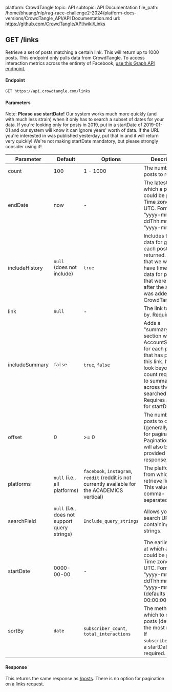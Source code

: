 platform: CrowdTangle
topic: API
subtopic: API Documentation
file_path: /home/bhuang/nlp/rag-race-challenge2-2024/platform-docs-versions/CrowdTangle_API/API Documentation.md
url: https://github.com/CrowdTangle/API/wiki/Links


## [](#get-links)GET /links

Retrieve a set of posts matching a certain link. This will return up to 1000 posts. This endpoint only pulls data from CrowdTangle. To access interaction metrics across the entirety of Facebook, [use this Graph API endpoint.](https://developers.facebook.com/docs/graph-api/reference/v10.0/url)

#### [](#endpoint)Endpoint

`GET https://api.crowdtangle.com/links`

#### [](#parameters)Parameters

Note: **Please use startDate!** Our system works much more quickly (and with much less strain) when it only has to search a subset of dates for your data. If you're looking only for posts in 2019, put in a startDate of 2019-01-01 and our system will know it can ignore years' worth of data. If the URL you're interested in was published yesterday, put that in and it will return very quickly! We're not making startDate mandatory, but please strongly consider using it!

| Parameter | Default | Options | Description |
| --- | --- | --- | --- |
| count | 100 | 1 - 1000 | The number of posts to return. |
| endDate | now | \-  | The latest date at which a post could be posted. Time zone is UTC. Format is “yyyy-mm-ddThh:mm:ss” or “yyyy-mm-dd”. |
| includeHistory | `null` (does not include) | `true` | Includes timestep data for growth of each post returned. Note that we will not have time-series data for posts that were created after the account was added to CrowdTangle. |
| link | `null` | \-  | The link to query by. Required. |
| includeSummary | `false` | `true`, `false` | Adds a "summary" section with AccountStatistics for each platform that has posted this link. It will look beyond the count requested to summarize across the time searched. Requires a value for startDate. |
| offset | 0   | \>= 0 | The number of posts to offset (generally used for pagination). Pagination links will also be provided in the response. |
| platforms | `null` (i.e., all platforms) | `facebook`, `instagram`, `reddit` (reddit is not currently available for the ACADEMICS vertical) | The platforms from which to retrieve links. This value can be comma-separated. |
| searchField | `null` (i.e., does not support query strings) | `Include_query_strings` | Allows you to search URLs containing query strings. |
| startDate | 0000-00-00 | \-  | The earliest date at which a post could be posted. Time zone is UTC. Format is “yyyy-mm-ddThh:mm:ss” or “yyyy-mm-dd” (defaults to time 00:00:00). |
| sortBy | `date` | `subscriber_count`, `total_interactions` | The method by which to order posts (defaults to the most recent). If `subscriber_count`, a startDate is required. |

#### [](#response)Response

This returns the same response as [/posts](https://github.com/CrowdTangle/API/wiki/Posts). There is no option for pagination on a links request.